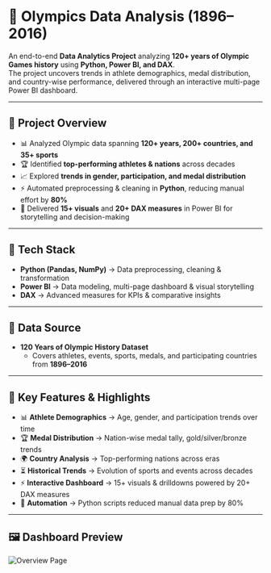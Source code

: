 # 🏅 Olympics Data Analysis (1896–2016)  

An end-to-end **Data Analytics Project** analyzing **120+ years of Olympic Games history** using **Python, Power BI, and DAX**.  
The project uncovers trends in athlete demographics, medal distribution, and country-wise performance, delivered through an interactive multi-page Power BI dashboard.  

---

## 📌 Project Overview  
- 📊 Analyzed Olympic data spanning **120+ years, 200+ countries, and 35+ sports**  
- 🏆 Identified **top-performing athletes & nations** across decades  
- 📈 Explored **trends in gender, participation, and medal distribution**  
- ⚡ Automated preprocessing & cleaning in **Python**, reducing manual effort by **80%**  
- 🎯 Delivered **15+ visuals** and **20+ DAX measures** in Power BI for storytelling and decision-making  

---

## 🔧 Tech Stack  
- **Python (Pandas, NumPy)** → Data preprocessing, cleaning & transformation  
- **Power BI** → Data modeling, multi-page dashboard & visual storytelling  
- **DAX** → Advanced measures for KPIs & comparative insights  

---

## 📂 Data Source  
- **120 Years of Olympic History Dataset**   
  - Covers athletes, events, sports, medals, and participating countries from **1896–2016**  

---

## 🌟 Key Features & Highlights  
- 📊 **Athlete Demographics** → Age, gender, and participation trends over time  
- 🏆 **Medal Distribution** → Nation-wise medal tally, gold/silver/bronze trends  
- 🌍 **Country Analysis** → Top-performing nations across eras  
- ⏳ **Historical Trends** → Evolution of sports and events across decades  
- ⚡ **Interactive Dashboard** → 15+ visuals & drilldowns powered by 20+ DAX measures  
- 🤖 **Automation** → Python scripts reduced manual data prep by 80%  

---

## 🖼 Dashboard Preview  
![Overview Page](screenshots/dashboard.png)  
